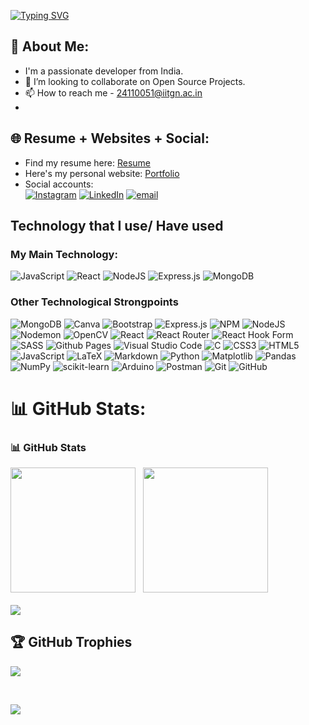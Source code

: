 <a href="https://git.io/typing-svg"><img src="https://readme-typing-svg.demolab.com?font=Fira+Code&weight=700&size=35&duration=3500&pause=2000&color=1255FF&center=true&vCenter=true&random=false&width=435&lines=Hi!+I+am+Arpan+Gupta." alt="Typing SVG" /></a>

## 💫 About Me:
- I'm a passionate developer from India.
- 👯 I’m looking to collaborate on Open Source Projects.
- 📫 How to reach me - 24110051@iitgn.ac.in
- 
## 🌐 Resume + Websites + Social:
- Find my resume here: <a href="https://arpan-gupta.vercel.app/#/resume" target="_blank">Resume</a> <br>
- Here's my personal website: [Portfolio](https://arpan-gupta.vercel.app) <br />
- Social accounts:<br/>
  [![Instagram](https://img.shields.io/badge/Instagram-%23E4405F.svg?logo=Instagram&logoColor=white)](https://instagram.com/arpan5218) [![LinkedIn](https://img.shields.io/badge/LinkedIn-%230077B5.svg?logo=linkedin&logoColor=white)](https://www.linkedin.com/in/arpan-gupta-b24943363) [![email](https://img.shields.io/badge/Email-D14836?logo=gmail&logoColor=white)](mailto:24110051@iitgn.ac.in) 


## Technology that I use/ Have used

### My Main Technology:
![JavaScript](https://img.shields.io/badge/javascript-%23323330.svg?style=for-the-badge&logo=javascript&logoColor=%23F7DF1E)
![React](https://img.shields.io/badge/react-%2320232a.svg?style=for-the-badge&logo=react&logoColor=%2361DAFB)
![NodeJS](https://img.shields.io/badge/node.js-6DA55F?style=for-the-badge&logo=node.js&logoColor=white)
![Express.js](https://img.shields.io/badge/express.js-%23404d59.svg?style=for-the-badge&logo=express&logoColor=%2361DAFB)
![MongoDB](https://img.shields.io/badge/MongoDB-%234ea94b.svg?style=for-the-badge&logo=mongodb&logoColor=white)

### Other Technological Strongpoints
![MongoDB](https://img.shields.io/badge/MongoDB-%234ea94b.svg?style=for-the-badge&logo=mongodb&logoColor=white)
![Canva](https://img.shields.io/badge/Canva-%2300C4CC.svg?style=for-the-badge&logo=Canva&logoColor=white)
![Bootstrap](https://img.shields.io/badge/bootstrap-%238511FA.svg?style=for-the-badge&logo=bootstrap&logoColor=white)
![Express.js](https://img.shields.io/badge/express.js-%23404d59.svg?style=for-the-badge&logo=express&logoColor=%2361DAFB)
![NPM](https://img.shields.io/badge/NPM-%23CB3837.svg?style=for-the-badge&logo=npm&logoColor=white)
![NodeJS](https://img.shields.io/badge/node.js-6DA55F?style=for-the-badge&logo=node.js&logoColor=white)
![Nodemon](https://img.shields.io/badge/NODEMON-%23323330.svg?style=for-the-badge&logo=nodemon&logoColor=%BBDEAD)
![OpenCV](https://img.shields.io/badge/opencv-%23white.svg?style=for-the-badge&logo=opencv&logoColor=white)
![React](https://img.shields.io/badge/react-%2320232a.svg?style=for-the-badge&logo=react&logoColor=%2361DAFB)
![React Router](https://img.shields.io/badge/React_Router-CA4245?style=for-the-badge&logo=react-router&logoColor=white)
![React Hook Form](https://img.shields.io/badge/React%20Hook%20Form-%23EC5990.svg?style=for-the-badge&logo=reacthookform&logoColor=white)
![SASS](https://img.shields.io/badge/SASS-hotpink.svg?style=for-the-badge&logo=SASS&logoColor=white)
![Github Pages](https://img.shields.io/badge/github%20pages-121013?style=for-the-badge&logo=github&logoColor=white)
![Visual Studio Code](https://img.shields.io/badge/Visual%20Studio%20Code-0078d7.svg?style=for-the-badge&logo=visual-studio-code&logoColor=white)
![C](https://img.shields.io/badge/c-%2300599C.svg?style=for-the-badge&logo=c&logoColor=white)
![CSS3](https://img.shields.io/badge/css3-%231572B6.svg?style=for-the-badge&logo=css3&logoColor=white)
![HTML5](https://img.shields.io/badge/html5-%23E34F26.svg?style=for-the-badge&logo=html5&logoColor=white)
![JavaScript](https://img.shields.io/badge/javascript-%23323330.svg?style=for-the-badge&logo=javascript&logoColor=%23F7DF1E)
![LaTeX](https://img.shields.io/badge/latex-%23008080.svg?style=for-the-badge&logo=latex&logoColor=white)
![Markdown](https://img.shields.io/badge/markdown-%23000000.svg?style=for-the-badge&logo=markdown&logoColor=white)
![Python](https://img.shields.io/badge/python-3670A0?style=for-the-badge&logo=python&logoColor=ffdd54)
![Matplotlib](https://img.shields.io/badge/Matplotlib-%23ffffff.svg?style=for-the-badge&logo=Matplotlib&logoColor=black)
![Pandas](https://img.shields.io/badge/pandas-%23150458.svg?style=for-the-badge&logo=pandas&logoColor=white)
![NumPy](https://img.shields.io/badge/numpy-%23013243.svg?style=for-the-badge&logo=numpy&logoColor=white)
![scikit-learn](https://img.shields.io/badge/scikit--learn-%23F7931E.svg?style=for-the-badge&logo=scikit-learn&logoColor=white)
![Arduino](https://img.shields.io/badge/-Arduino-00979D?style=for-the-badge&logo=Arduino&logoColor=white)
![Postman](https://img.shields.io/badge/Postman-FF6C37?style=for-the-badge&logo=postman&logoColor=white)
![Git](https://img.shields.io/badge/git-%23F05033.svg?style=for-the-badge&logo=git&logoColor=white)
![GitHub](https://img.shields.io/badge/github-%23121011.svg?style=for-the-badge&logo=github&logoColor=white)

# 📊 GitHub Stats:
### 📊 GitHub Stats
<p >
  <img src="https://github-readme-stats.vercel.app/api?username=arpangupta1805&theme=dark&hide_border=false&include_all_commits=false&count_private=false" height="200"/>
  &nbsp;
  <img src="https://github-readme-stats.vercel.app/api/top-langs/?username=arpangupta1805&theme=dark&hide_border=false&include_all_commits=false&count_private=false&layout=compact" height="200"/><br /> <br/>
  <img src="https://github-readme-streak-stats.herokuapp.com/?user=arpangupta1805&theme=dark&hide_border=false" />
</p>

## 🏆 GitHub Trophies
![](https://github-profile-trophy.vercel.app/?username=arpangupta1805&theme=radical&no-frame=false&no-bg=true&margin-w=4)
<br>


</h2><br>

[![](https://visitcount.itsvg.in/api?id=arpangupta1805&icon=0&color=0)](https://visitcount.itsvg.in)

